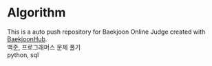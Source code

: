 # Algorithm
This is a auto push repository for Baekjoon Online Judge created with [BaekjoonHub](https://github.com/BaekjoonHub/BaekjoonHub).
<br/>
백준, 프로그래머스 문제 풀기
<br/>
python, sql
